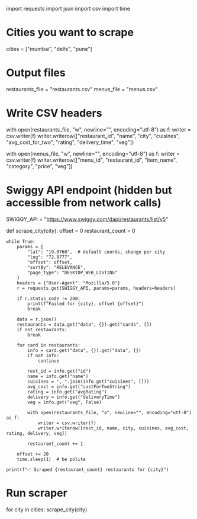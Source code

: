 import requests
import json
import csv
import time

# Cities you want to scrape
cities = ["mumbai", "delhi", "pune"]

# Output files
restaurants_file = "restaurants.csv"
menus_file = "menus.csv"

# Write CSV headers
with open(restaurants_file, "w", newline="", encoding="utf-8") as f:
    writer = csv.writer(f)
    writer.writerow(["restaurant_id", "name", "city", "cuisines", "avg_cost_for_two", "rating", "delivery_time", "veg"])

with open(menus_file, "w", newline="", encoding="utf-8") as f:
    writer = csv.writer(f)
    writer.writerow(["menu_id", "restaurant_id", "item_name", "category", "price", "veg"])

# Swiggy API endpoint (hidden but accessible from network calls)
SWIGGY_API = "https://www.swiggy.com/dapi/restaurants/list/v5"

def scrape_city(city):
    offset = 0
    restaurant_count = 0

    while True:
        params = {
            "lat": "19.0760",  # default coords, change per city
            "lng": "72.8777",
            "offset": offset,
            "sortBy": "RELEVANCE",
            "page_type": "DESKTOP_WEB_LISTING"
        }
        headers = {"User-Agent": "Mozilla/5.0"}
        r = requests.get(SWIGGY_API, params=params, headers=headers)

        if r.status_code != 200:
            print(f"Failed for {city}, offset {offset}")
            break

        data = r.json()
        restaurants = data.get("data", {}).get("cards", [])
        if not restaurants:
            break

        for card in restaurants:
            info = card.get("data", {}).get("data", {})
            if not info:
                continue

            rest_id = info.get("id")
            name = info.get("name")
            cuisines = ", ".join(info.get("cuisines", []))
            avg_cost = info.get("costForTwoString")
            rating = info.get("avgRating")
            delivery = info.get("deliveryTime")
            veg = info.get("veg", False)

            with open(restaurants_file, "a", newline="", encoding="utf-8") as f:
                writer = csv.writer(f)
                writer.writerow([rest_id, name, city, cuisines, avg_cost, rating, delivery, veg])

            restaurant_count += 1

        offset += 20
        time.sleep(1)  # be polite

    print(f"✅ Scraped {restaurant_count} restaurants for {city}")

# Run scraper
for city in cities:
    scrape_city(city)
